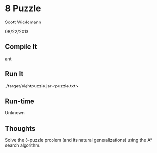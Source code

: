 8 Puzzle
====================
Scott Wiedemann

08/22/2013

Compile It
----------
ant


Run It
------
./target/eightpuzzle.jar <puzzle.txt>


Run-time
--------
Unknown


Thoughts
--------
Solve the 8-puzzle problem (and its natural generalizations) using the A* search algorithm.
